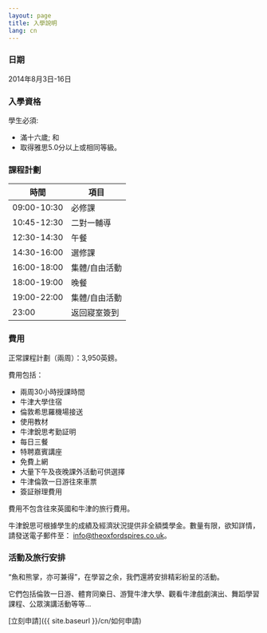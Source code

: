 ```yaml
---
layout: page
title: 入學說明
lang: cn
---
```


### 日期

2014年8月3日-16日

### 入學資格

學生必須:

- 滿十六歲; 和
- 取得雅思5.0分以上或相同等級。

### 課程計劃

|時間       |項目                           |
|-----------|-------------------------------|
|09:00-10:30|必修課                         |
|10:45-12:30|二對一輔導                     |
|12:30-14:30|午餐                           |
|14:30-16:00|選修課                         |
|16:00-18:00|集體/自由活動                  |
|18:00-19:00|晚餐                           |
|19:00-22:00|集體/自由活動                  |
|23:00      |返回寢室簽到                   |

### 費用

正常課程計劃（兩周）：3,950英鎊。

費用包括：

- 兩周30小時授課時間
- 牛津大學住宿
- 倫敦希思羅機場接送
- 使用教材
- 牛津銳思考勤証明
- 每日三餐
- 特聘嘉賓講座
- 免費上網
- 大量下午及夜晚課外活動可供選擇
- 牛津倫敦一日游往來車票
- 簽証辦理費用

<p class="message">
費用不包含往來英國和牛津的旅行費用。
</p>

牛津銳思可根據學生的成績及經濟狀況提供非全額獎學金。數量有限，欲知詳情，請發送電子郵件至： [info@theoxfordspires.co.uk](mailto:info@theoxfordspires.co.uk)。

### 活動及旅行安排

“魚和熊掌，亦可兼得”，在學習之余，我們還將安排精彩紛呈的活動。

它們包括倫敦一日游、體育同樂日、游覽牛津大學、觀看牛津戲劇演出、舞蹈學習課程、公眾演講活動等等…


[立刻申請]({{ site.baseurl }}/cn/如何申請)
